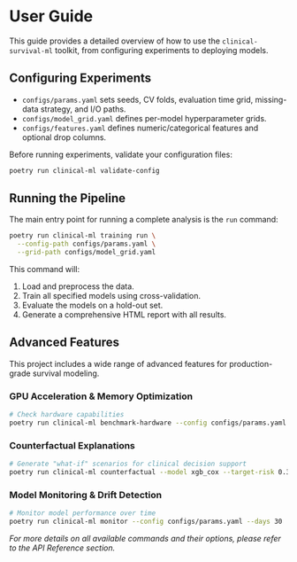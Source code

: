 # User Guide

This guide provides a detailed overview of how to use the `clinical-survival-ml` toolkit, from configuring experiments to deploying models.

## Configuring Experiments

- `configs/params.yaml` sets seeds, CV folds, evaluation time grid, missing-data strategy, and I/O paths.
- `configs/model_grid.yaml` defines per-model hyperparameter grids.
- `configs/features.yaml` defines numeric/categorical features and optional drop columns.

Before running experiments, validate your configuration files:

```bash
poetry run clinical-ml validate-config
```

## Running the Pipeline

The main entry point for running a complete analysis is the `run` command:

```bash
poetry run clinical-ml training run \
  --config-path configs/params.yaml \
  --grid-path configs/model_grid.yaml
```

This command will:
1.  Load and preprocess the data.
2.  Train all specified models using cross-validation.
3.  Evaluate the models on a hold-out set.
4.  Generate a comprehensive HTML report with all results.

## Advanced Features

This project includes a wide range of advanced features for production-grade survival modeling.

### GPU Acceleration & Memory Optimization

```bash
# Check hardware capabilities
poetry run clinical-ml benchmark-hardware --config configs/params.yaml
```

### Counterfactual Explanations

```bash
# Generate "what-if" scenarios for clinical decision support
poetry run clinical-ml counterfactual --model xgb_cox --target-risk 0.3
```

### Model Monitoring & Drift Detection

```bash
# Monitor model performance over time
poetry run clinical-ml monitor --config configs/params.yaml --days 30
```

*For more details on all available commands and their options, please refer to the API Reference section.*
